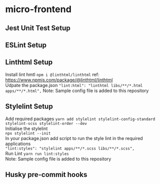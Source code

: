 # micro-frontend
## Jest Unit Test Setup
## ESLint Setup
## Linthtml Setup
Install lint hmtl
`npm i @linthtml/linthtml` ref: https://www.npmjs.com/package/@linthtml/linthtml  
Udpate the package.json
`"lint:html": "linthtml libs/**/*.html apps/**/*.html",`
Note: Sample config file is added to this repository 
## Stylelint Setup
Add required packages 
`yarn add stylelint stylelint-config-standard stylelint-scss stylelint-order --dev`  
Initialise the stylelint  
`npx stylelint --init`  
In your package.json add script to run the style lint in the required applications  
`"lint:styles": "stylelint apps/**/*.scss libs/**/*.scss",`  
Run Lint
`yarn run lint:styles`  
Note: Sample config file is added to this repository  
## Husky pre-commit hooks
